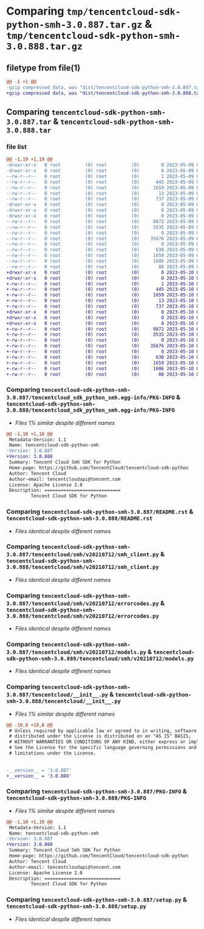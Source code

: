 # Comparing `tmp/tencentcloud-sdk-python-smh-3.0.887.tar.gz` & `tmp/tencentcloud-sdk-python-smh-3.0.888.tar.gz`

## filetype from file(1)

```diff
@@ -1 +1 @@
-gzip compressed data, was "dist/tencentcloud-sdk-python-smh-3.0.887.tar", last modified: Tue May  9 03:12:45 2023, max compression
+gzip compressed data, was "dist/tencentcloud-sdk-python-smh-3.0.888.tar", last modified: Wed May 10 02:32:23 2023, max compression
```

## Comparing `tencentcloud-sdk-python-smh-3.0.887.tar` & `tencentcloud-sdk-python-smh-3.0.888.tar`

### file list

```diff
@@ -1,19 +1,19 @@
-drwxr-xr-x   0 root         (0) root         (0)        0 2023-05-09 03:12:45.000000 tencentcloud-sdk-python-smh-3.0.887/
-drwxr-xr-x   0 root         (0) root         (0)        0 2023-05-09 03:12:45.000000 tencentcloud-sdk-python-smh-3.0.887/tencentcloud_sdk_python_smh.egg-info/
--rw-r--r--   0 root         (0) root         (0)        1 2023-05-09 03:12:45.000000 tencentcloud-sdk-python-smh-3.0.887/tencentcloud_sdk_python_smh.egg-info/dependency_links.txt
--rw-r--r--   0 root         (0) root         (0)      445 2023-05-09 03:12:45.000000 tencentcloud-sdk-python-smh-3.0.887/tencentcloud_sdk_python_smh.egg-info/SOURCES.txt
--rw-r--r--   0 root         (0) root         (0)     1659 2023-05-09 03:12:45.000000 tencentcloud-sdk-python-smh-3.0.887/tencentcloud_sdk_python_smh.egg-info/PKG-INFO
--rw-r--r--   0 root         (0) root         (0)       13 2023-05-09 03:12:45.000000 tencentcloud-sdk-python-smh-3.0.887/tencentcloud_sdk_python_smh.egg-info/top_level.txt
--rw-r--r--   0 root         (0) root         (0)      737 2023-05-09 03:12:45.000000 tencentcloud-sdk-python-smh-3.0.887/README.rst
-drwxr-xr-x   0 root         (0) root         (0)        0 2023-05-09 03:12:45.000000 tencentcloud-sdk-python-smh-3.0.887/tencentcloud/
-drwxr-xr-x   0 root         (0) root         (0)        0 2023-05-09 03:12:45.000000 tencentcloud-sdk-python-smh-3.0.887/tencentcloud/smh/
-drwxr-xr-x   0 root         (0) root         (0)        0 2023-05-09 03:12:45.000000 tencentcloud-sdk-python-smh-3.0.887/tencentcloud/smh/v20210712/
--rw-r--r--   0 root         (0) root         (0)     9872 2023-05-09 03:12:45.000000 tencentcloud-sdk-python-smh-3.0.887/tencentcloud/smh/v20210712/smh_client.py
--rw-r--r--   0 root         (0) root         (0)     3535 2023-05-09 03:12:45.000000 tencentcloud-sdk-python-smh-3.0.887/tencentcloud/smh/v20210712/errorcodes.py
--rw-r--r--   0 root         (0) root         (0)        0 2023-05-09 03:12:45.000000 tencentcloud-sdk-python-smh-3.0.887/tencentcloud/smh/v20210712/__init__.py
--rw-r--r--   0 root         (0) root         (0)    35676 2023-05-09 03:12:45.000000 tencentcloud-sdk-python-smh-3.0.887/tencentcloud/smh/v20210712/models.py
--rw-r--r--   0 root         (0) root         (0)        0 2023-05-09 03:12:45.000000 tencentcloud-sdk-python-smh-3.0.887/tencentcloud/smh/__init__.py
--rw-r--r--   0 root         (0) root         (0)      630 2023-05-09 03:12:45.000000 tencentcloud-sdk-python-smh-3.0.887/tencentcloud/__init__.py
--rw-r--r--   0 root         (0) root         (0)     1659 2023-05-09 03:12:45.000000 tencentcloud-sdk-python-smh-3.0.887/PKG-INFO
--rw-r--r--   0 root         (0) root         (0)     1006 2023-05-09 03:12:45.000000 tencentcloud-sdk-python-smh-3.0.887/setup.py
--rw-r--r--   0 root         (0) root         (0)       88 2023-05-09 03:12:45.000000 tencentcloud-sdk-python-smh-3.0.887/setup.cfg
+drwxr-xr-x   0 root         (0) root         (0)        0 2023-05-10 02:32:23.000000 tencentcloud-sdk-python-smh-3.0.888/
+drwxr-xr-x   0 root         (0) root         (0)        0 2023-05-10 02:32:23.000000 tencentcloud-sdk-python-smh-3.0.888/tencentcloud_sdk_python_smh.egg-info/
+-rw-r--r--   0 root         (0) root         (0)        1 2023-05-10 02:32:23.000000 tencentcloud-sdk-python-smh-3.0.888/tencentcloud_sdk_python_smh.egg-info/dependency_links.txt
+-rw-r--r--   0 root         (0) root         (0)      445 2023-05-10 02:32:23.000000 tencentcloud-sdk-python-smh-3.0.888/tencentcloud_sdk_python_smh.egg-info/SOURCES.txt
+-rw-r--r--   0 root         (0) root         (0)     1659 2023-05-10 02:32:23.000000 tencentcloud-sdk-python-smh-3.0.888/tencentcloud_sdk_python_smh.egg-info/PKG-INFO
+-rw-r--r--   0 root         (0) root         (0)       13 2023-05-10 02:32:23.000000 tencentcloud-sdk-python-smh-3.0.888/tencentcloud_sdk_python_smh.egg-info/top_level.txt
+-rw-r--r--   0 root         (0) root         (0)      737 2023-05-10 02:32:23.000000 tencentcloud-sdk-python-smh-3.0.888/README.rst
+drwxr-xr-x   0 root         (0) root         (0)        0 2023-05-10 02:32:23.000000 tencentcloud-sdk-python-smh-3.0.888/tencentcloud/
+drwxr-xr-x   0 root         (0) root         (0)        0 2023-05-10 02:32:23.000000 tencentcloud-sdk-python-smh-3.0.888/tencentcloud/smh/
+drwxr-xr-x   0 root         (0) root         (0)        0 2023-05-10 02:32:23.000000 tencentcloud-sdk-python-smh-3.0.888/tencentcloud/smh/v20210712/
+-rw-r--r--   0 root         (0) root         (0)     9872 2023-05-10 02:32:23.000000 tencentcloud-sdk-python-smh-3.0.888/tencentcloud/smh/v20210712/smh_client.py
+-rw-r--r--   0 root         (0) root         (0)     3535 2023-05-10 02:32:23.000000 tencentcloud-sdk-python-smh-3.0.888/tencentcloud/smh/v20210712/errorcodes.py
+-rw-r--r--   0 root         (0) root         (0)        0 2023-05-10 02:32:23.000000 tencentcloud-sdk-python-smh-3.0.888/tencentcloud/smh/v20210712/__init__.py
+-rw-r--r--   0 root         (0) root         (0)    35676 2023-05-10 02:32:23.000000 tencentcloud-sdk-python-smh-3.0.888/tencentcloud/smh/v20210712/models.py
+-rw-r--r--   0 root         (0) root         (0)        0 2023-05-10 02:32:23.000000 tencentcloud-sdk-python-smh-3.0.888/tencentcloud/smh/__init__.py
+-rw-r--r--   0 root         (0) root         (0)      630 2023-05-10 02:32:23.000000 tencentcloud-sdk-python-smh-3.0.888/tencentcloud/__init__.py
+-rw-r--r--   0 root         (0) root         (0)     1659 2023-05-10 02:32:23.000000 tencentcloud-sdk-python-smh-3.0.888/PKG-INFO
+-rw-r--r--   0 root         (0) root         (0)     1006 2023-05-10 02:32:23.000000 tencentcloud-sdk-python-smh-3.0.888/setup.py
+-rw-r--r--   0 root         (0) root         (0)       88 2023-05-10 02:32:23.000000 tencentcloud-sdk-python-smh-3.0.888/setup.cfg
```

### Comparing `tencentcloud-sdk-python-smh-3.0.887/tencentcloud_sdk_python_smh.egg-info/PKG-INFO` & `tencentcloud-sdk-python-smh-3.0.888/tencentcloud_sdk_python_smh.egg-info/PKG-INFO`

 * *Files 1% similar despite different names*

```diff
@@ -1,10 +1,10 @@
 Metadata-Version: 1.1
 Name: tencentcloud-sdk-python-smh
-Version: 3.0.887
+Version: 3.0.888
 Summary: Tencent Cloud Smh SDK for Python
 Home-page: https://github.com/TencentCloud/tencentcloud-sdk-python
 Author: Tencent Cloud
 Author-email: tencentcloudapi@tencent.com
 License: Apache License 2.0
 Description: ============================
         Tencent Cloud SDK for Python
```

### Comparing `tencentcloud-sdk-python-smh-3.0.887/README.rst` & `tencentcloud-sdk-python-smh-3.0.888/README.rst`

 * *Files identical despite different names*

### Comparing `tencentcloud-sdk-python-smh-3.0.887/tencentcloud/smh/v20210712/smh_client.py` & `tencentcloud-sdk-python-smh-3.0.888/tencentcloud/smh/v20210712/smh_client.py`

 * *Files identical despite different names*

### Comparing `tencentcloud-sdk-python-smh-3.0.887/tencentcloud/smh/v20210712/errorcodes.py` & `tencentcloud-sdk-python-smh-3.0.888/tencentcloud/smh/v20210712/errorcodes.py`

 * *Files identical despite different names*

### Comparing `tencentcloud-sdk-python-smh-3.0.887/tencentcloud/smh/v20210712/models.py` & `tencentcloud-sdk-python-smh-3.0.888/tencentcloud/smh/v20210712/models.py`

 * *Files identical despite different names*

### Comparing `tencentcloud-sdk-python-smh-3.0.887/tencentcloud/__init__.py` & `tencentcloud-sdk-python-smh-3.0.888/tencentcloud/__init__.py`

 * *Files 1% similar despite different names*

```diff
@@ -10,8 +10,8 @@
 # Unless required by applicable law or agreed to in writing, software
 # distributed under the License is distributed on an "AS IS" BASIS,
 # WITHOUT WARRANTIES OR CONDITIONS OF ANY KIND, either express or implied.
 # See the License for the specific language governing permissions and
 # limitations under the License.
 
 
-__version__ = '3.0.887'
+__version__ = '3.0.888'
```

### Comparing `tencentcloud-sdk-python-smh-3.0.887/PKG-INFO` & `tencentcloud-sdk-python-smh-3.0.888/PKG-INFO`

 * *Files 1% similar despite different names*

```diff
@@ -1,10 +1,10 @@
 Metadata-Version: 1.1
 Name: tencentcloud-sdk-python-smh
-Version: 3.0.887
+Version: 3.0.888
 Summary: Tencent Cloud Smh SDK for Python
 Home-page: https://github.com/TencentCloud/tencentcloud-sdk-python
 Author: Tencent Cloud
 Author-email: tencentcloudapi@tencent.com
 License: Apache License 2.0
 Description: ============================
         Tencent Cloud SDK for Python
```

### Comparing `tencentcloud-sdk-python-smh-3.0.887/setup.py` & `tencentcloud-sdk-python-smh-3.0.888/setup.py`

 * *Files identical despite different names*

